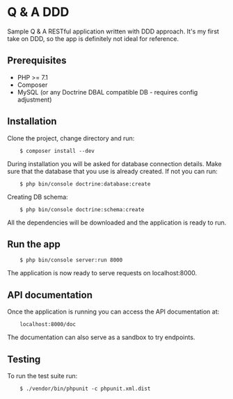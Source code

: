 Q & A DDD
===

Sample Q & A RESTful application written with DDD approach. It's my first take on DDD, so the app is definitely not ideal for reference.

Prerequisites
---

  * PHP >= 7.1
  * Composer
  * MySQL (or any Doctrine DBAL compatible DB - requires config adjustment)

Installation
---

Clone the project, change directory and run:
```shell
    $ composer install --dev
```

During installation you will be asked for database connection details. Make sure that the database that you use is already created. If not you can run:

```shell
    $ php bin/console doctrine:database:create
```

Creating DB schema:
```shell
    $ php bin/console doctrine:schema:create
```

All the dependencies will be downloaded and the application is ready to run.

Run the app
---

```
    $ php bin/console server:run 8000
```

The application is now ready to serve requests on localhost:8000.

API documentation
---
Once the application is running you can access the API documentation at:
```
    localhost:8000/doc
```

The documentation can also serve as a sandbox to try endpoints.

Testing
---

To run the test suite run:
```shell
    $ ./vendor/bin/phpunit -c phpunit.xml.dist
```
